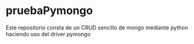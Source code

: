 # pruebaPymongo
Este repositorio consta de un CRUD sencillo de mongo mediante python haciendo uso del driver pymongo
